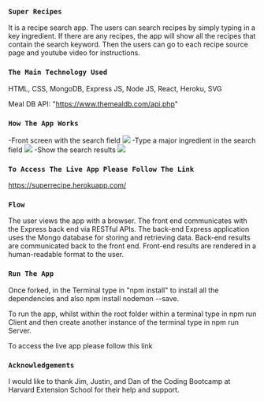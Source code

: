 
### `Super Recipes`
It is a recipe search app. The users can search recipes by simply typing in a key ingredient. If there are any recipes, the app will show all the recipes that contain the search keyword. Then the users can go to each recipe source page and youtube video for instructions.

### `The Main Technology Used`
HTML, CSS, MongoDB, Express JS, Node JS, React, Heroku, SVG

Meal DB API:
"https://www.themealdb.com/api.php"

### `How The App Works`
-Front screen with the search field
<img src="http://peiwren.com/recipe1.jpg">
-Type a major ingredient in the search field
<img src="http://peiwren.com/recipe2.jpg">
-Show the search results
<img src="http://peiwren.com/recipe3.jpg">

### `To Access The Live App Please Follow The Link`
https://superrecipe.herokuapp.com/

### `Flow`
The user views the app with a browser.
The front end communicates with the Express back end via RESTful APIs.
The back-end Express application uses the Mongo database for storing and retrieving data.
Back-end results are communicated back to the front end.
Front-end results are rendered in a human-readable format to the user.

### `Run The App`
Once forked, in the Terminal type in "npm install" to install all the dependencies and also npm install nodemon --save.

To run the app, whilst within the root folder within a terminal type in npm run Client and then create another instance of the terminal type in npm run Server.


To access the live app please follow this link

### `Acknowledgements`
I would like to thank Jim, Justin, and Dan of the Coding Bootcamp at Harvard Extension School for their help and support.

